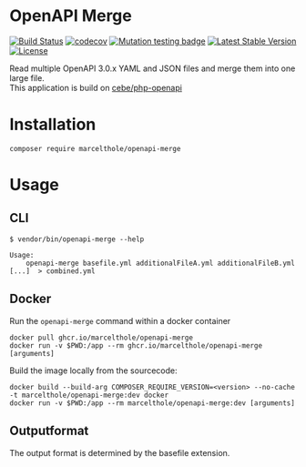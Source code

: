 # OpenAPI Merge

[![Build Status](https://api.travis-ci.com/marcelthole/openapi-merge.svg?branch=main)](https://travis-ci.com/github/marcelthole/openapi-merge)
[![codecov](https://codecov.io/gh/marcelthole/openapi-merge/branch/main/graph/badge.svg?token=dffVbhqxvg)](https://codecov.io/gh/marcelthole/openapi-merge)
[![Mutation testing badge](https://img.shields.io/endpoint?style=flat&url=https%3A%2F%2Fbadge-api.stryker-mutator.io%2Fgithub.com%2Fmarcelthole%2Fopenapi-merge%2Fmain)](https://dashboard.stryker-mutator.io/reports/github.com/marcelthole/openapi-merge/main)
[![Latest Stable Version](https://poser.pugx.org/marcelthole/openapi-merge/v)](//packagist.org/packages/marcelthole/openapi-merge)
[![License](https://poser.pugx.org/marcelthole/openapi-merge/license)](//packagist.org/packages/marcelthole/openapi-merge)


Read multiple OpenAPI 3.0.x YAML and JSON files and merge them into one large file.  
This application is build on [cebe/php-openapi](https://github.com/cebe/php-openapi) 

# Installation
```
composer require marcelthole/openapi-merge
```

# Usage
## CLI
```
$ vendor/bin/openapi-merge --help

Usage:
    openapi-merge basefile.yml additionalFileA.yml additionalFileB.yml [...]  > combined.yml

```

## Docker
Run the `openapi-merge` command within a docker container
```
docker pull ghcr.io/marcelthole/openapi-merge
docker run -v $PWD:/app --rm ghcr.io/marcelthole/openapi-merge [arguments]
```

Build the image locally from the sourcecode:
```
docker build --build-arg COMPOSER_REQUIRE_VERSION=<version> --no-cache -t marcelthole/openapi-merge:dev docker
docker run -v $PWD:/app --rm marcelthole/openapi-merge:dev [arguments]
```

## Outputformat
The output format is determined by the basefile extension.
